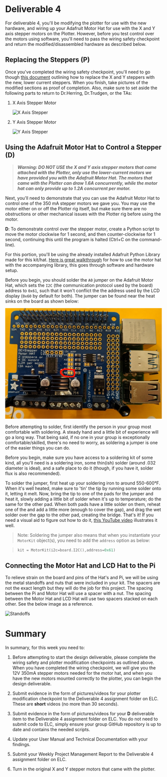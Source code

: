 # Deliverable 4

For deliverable 4, you'll be modifying the plotter for use with the new hardware, and wiring up your Adafruit Motor Hat for use with the X and Y axis stepper motors on the Plotter. However, before you test control over the motors using software, you'll need to pass the wiring safety checkpoint and return the modified/disassembled hardware as described below.



## Replacing the Steppers (P)

Once you've completed the wiring safety checkpoint, you'll need to go though [this document](setup/plotter_steppers.md) outlining how to replace the X and Y steppers with the new, lower current steppers. When you finish, take pictures of the modified sections as proof of completion. Also, make sure to set aside the following parts to return to Dr.Herring, Dr.Trudgen, or the TAs:

1. X Axis Stepper Motor

    ![X Axis Stepper](resources/xaxisstepper.jpg)

2. Y Axis Stepper Motor

    ![Y Axis Stepper](resources/yaxisstepper.jpg)

## Using the Adafruit Motor Hat to Control a Stepper (D)

>***Warning: DO NOT USE the X and Y axis stepper motors that came attached with the Plotter, only use the lower-current motors we have provided you with the Adafruit Motor Hat. The motors that came with the Plotter can draw 1.6A concurrently, while the motor hat can only provide up to 1.2A concurrent per motor.***

Next, you'll need to demonstrate that you can use the Adafruit Motor Hat to control one of the 350 mA stepper motors we gave you. You may use the motor either on or off the Plotter rig itself, but make sure there are no obstructions or other mechanical issues with the Plotter rig before using the motor.

**D**: To demonstrate control over the stepper motor, create a Python script to move the motor clockwise for 1 second, and then counter-clockwise for 1 second, continuing this until the program is halted (Ctrl+C on the command-line).

For this portion, you'll be using the already installed Adafruit Python Library made for this kit/hat. [Here is great walkthrough](https://learn.adafruit.com/adafruit-dc-and-stepper-motor-hat-for-raspberry-pi/using-stepper-motors) for how to use the motor hat with the accompanying library, this goes through software and hardware setup. 

Before you begin, you should solder the `A0` jumper on the Adafruit Motor Hat, which sets the `I2C` (the communication protocol used by the board) address to `0x61`, such that it won't conflict the the address used by the LCD display (`0x60` by default for both). The jumper can be found near the heat sinks on the board as shown below:

![Jumper Photo](resources/jumper.jpg)

Before attempting to solder, first identify the person in your group most comfortable with soldering. A steady hand and a little bit of experience will go a long way. That being said, if no one in your group is exceptionally comfortable/skilled, there's no need to worry, as soldering a jumper is one of the easier things you can do.

Before you begin, make sure you have access to a soldering kit of some kind, all you'll need is a soldering iron, some thin(ish) solder (around .032 diameter is ideal), and a safe place to do it (though, if you have it, solder flux is also recommended).

To solder the jumper, first heat up your soldering iron to around 550-600&deg;F. When it's well heated, make sure to 'tin' the tip by running some solder onto it, letting it melt. Now, bring the tip to one of the pads for the jumper and heat it, slowly adding a little bit of solder when it's up to temperature; do the same for the other pad. When both pads have a little solder on them, reheat one of the and add a little more (enough to cover the gap), and drag the wet solder over the gap to the other pad, creating the bridge. That's it! If you need a visual aid to figure out how to do it, [this YouTube video](https://youtu.be/qIaxTv6jVvc?t=92) illustrates it well.

> Note: Soldering the jumper also means that when you instantiate your `MotorKit` object(s), you need to add the `address` option as below:

>```python
>kit = MotorKit(i2c=board.I2C(),address=0x61)
>```
## Connecting the Motor Hat and LCD Hat to the Pi

To relieve strain on the board and pins of the Hat's and Pi, we will be using the metal standoffs and nuts that were included in your kit. The spacers are not the exact length but they will do the job for this project. The spacing between the Pi and Motor Hat will use a spacer with a nut. The spacing between the Motor Hat and LCD Hat will use two spacers stacked on each other. See the below image as a reference.

![Standoffs](resources/standoffs.JPG)

# Summary

In summary, for this week you need to:

1. Before attempting to start the design deliverable, please complete the wiring safety and plotter modification checkpoints as outlined above. When you have completed the wiring checkpoint, we will give you the 12V 350mA stepper motors needed for the motor hat, and when you have the new motors mounted correctly to the plotter, you can begin the design deliverable.

2. Submit evidence in the form of pictures/videos for your plotter modification checkpoint to the Deliverable 4 assignment folder on ELC.  These are **short** videos (no more than 30 seconds).

3. Submit evidence in the form of pictures/videos for your **D** deliverable item to the Deliverable 4 assignment folder on ELC. You do not need to submit code to ELC, simply ensure your group GitHub repository is up to date and contains the needed scripts.

4. Update your User Manual and Technical Documentation with your findings.

5. Submit your Weekly Project Management Report to the Deliverable 4 assignment folder on ELC.

6. Turn in the original X and Y stepper motors that came with the plotter.
